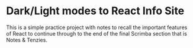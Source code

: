# Dark/Light modes to React Info Site 

This is a simple practice project with notes to recall the important features of React to continue through to the end of the final Scrimba section that is Notes & Tenzies.
